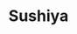 ---
layout: place
title: "Sushiya"
permalink: /new-mexico/albuquerque/sushiya.html
stateAbbr: NM
stateName: New Mexico
cityName: Albuquerque
place_id: ChIJi7j6wB6gGIcReRy704cE-mg
photos:
  - name: >-
      places/ChIJi7j6wB6gGIcReRy704cE-mg/photos/AeeoHcI77Yc4iHj0s10vbscGGLqwbw4JOdqfvrNjMdMfafx6v3geI6JUVINm5cNTP6ufbDw09EHh4A1VLNHewC-JBmktEu5did6iWu04LPKbOfPqS6xr6RB5BDF6zjdCVxSO0UEZCFLGEmW5tBet4_8TJR-PT8Nzr7rggEbuiuGnIlNMBIasGs9BR_1Fa8TUwUflnLx2ONqqgIAd9gLtrRbZ5iszZm6kD6Ts3cE1XDAK6r4om8xUU6BXstZWe5vdFNRGWYYD5uYM3i4bV8WKB2ShWjc4MtHzSg5Eac9iUKanXDXMYjgcMCki3EdwvY2Fzkl_5nPWspwVv1yvA53mX1EkGqaANzqvE9m-C1hBZFtvMvhJzGPdZ5c_SerSVJIGynyR8UbnXb8_KDBjOeM_hCu9RVq5HuIdDrWOVoMGgUFtGImLQt4
    widthPx: 4800
    heightPx: 2700
    authorAttributions:
      - displayName: Trey White
        uri: https://maps.google.com/maps/contrib/108448372529671106606
        photoUri: >-
          https://lh3.googleusercontent.com/a-/ALV-UjUQ3_CplkCKRglxhWBjprKuiw7oQoVNsXwzL8BBgDDIyspbMdl5=s100-p-k-no-mo
    flagContentUri: >-
      https://www.google.com/local/imagery/report/?cb_client=maps_api_places.places_api&image_key=!1e10!2sCIHM0ogKEICAgICE87GwlQE&hl=en-US
    googleMapsUri: >-
      https://www.google.com/maps/place//data=!3m4!1e2!3m2!1sCIHM0ogKEICAgICE87GwlQE!2e10!4m2!3m1!1s0x8718a01ec0fab88b:0x68fa0487d3bb1c79
  - name: >-
      places/ChIJi7j6wB6gGIcReRy704cE-mg/photos/AeeoHcKdn2SBRTXfrb4mRPRk6pKza8Nqc4YWZ-E6XMG70jV2oXbT87q-P7-yUq1dkEvNCbvUCHCP4KnVN94NRuJZX1QoBN8OV2SUE9-Q6Seyf761PNGGwoz_4yr-1YciWCwykdojj5rqMjXkMT1PiGftviox6KqcR_cKCu_mPK0Xqd1urs_uK1gLtiHNCnU4zbDHufxC2vmJP3sdrEKqpCKDABFDd2feNDsQjZinQK_tZo6F0_wPp-3_XhR1q0M0KPwF-Qv2Rad8oMNT9j0Bl-oa5YyS34dTklrx1t8Uzvw3AWjt--pEHSzlx2Yu9rY1aIJN7DZCi5J224vCrUOCEV1PgUAc7CLPVt0b3buB9U34YstT6KBaxe0Zm5ogpvdoYmfhuYLv35_SLVnJOzjZWLOfPNaNoNCNOF3HxMmhTZA0WJGCjiv6
    widthPx: 4800
    heightPx: 3200
    authorAttributions:
      - displayName: Paul-Baptiste Baca
        uri: https://maps.google.com/maps/contrib/115870126696259475982
        photoUri: >-
          https://lh3.googleusercontent.com/a-/ALV-UjXin6EcOMJ5NYTdDrr0X5Jvfr8d5puq3U58MrUq2YX5o1eMJpAFYA=s100-p-k-no-mo
    flagContentUri: >-
      https://www.google.com/local/imagery/report/?cb_client=maps_api_places.places_api&image_key=!1e10!2sCIHM0ogKEICAgIDE8_Gt0QE&hl=en-US
    googleMapsUri: >-
      https://www.google.com/maps/place//data=!3m4!1e2!3m2!1sCIHM0ogKEICAgIDE8_Gt0QE!2e10!4m2!3m1!1s0x8718a01ec0fab88b:0x68fa0487d3bb1c79
  - name: >-
      places/ChIJi7j6wB6gGIcReRy704cE-mg/photos/AeeoHcJ0BlAOaxHeP_6YhR0aR569X8dPDxU1iNmguF_q1On4ecjIS9FbvOg3Mu8-xXAYV2elocbtWHVJhFVnPd1_8XrkgOUXAL4WkrGxPFxjSo9D3R7FwvRwv5PZ2AefOS3GUxA7-UQTY2pPqj8REggLLYjf4EbCOrcIg32zKYhWTine4KbWIylrEsKLHmYvhY9QL_pQbxymVS9vz-DVhb2PoNWHzFPtszpAuTP2YkAcTK83dXJnxKR2x0eiwrf93K2x3oABeXH5xDg2GHm-pDI-sQifR5nb_R3wjgznS9h99DQVbJwmtn66UobMNdMhblcSYlUICyKJzY-t0fuNcJuUNGgLvdECczSycQVXuSQeu6ClQ1_NMUt2tYdza9b3Tn19HvRQFg0J6aX91Mw-W1RrA0FN6XwMykaf_iVfFAtB7pIGyWi2
    widthPx: 1920
    heightPx: 2560
    authorAttributions:
      - displayName: Tom N.
        uri: https://maps.google.com/maps/contrib/102037586657341844592
        photoUri: >-
          https://lh3.googleusercontent.com/a-/ALV-UjW5H-Y_EmjG3NS6pcCgN3VPbZCv_CoRrlWn5Bs1hn0VaO78B-78=s100-p-k-no-mo
    flagContentUri: >-
      https://www.google.com/local/imagery/report/?cb_client=maps_api_places.places_api&image_key=!1e10!2sCIHM0ogKEICAgICb6ebrtAE&hl=en-US
    googleMapsUri: >-
      https://www.google.com/maps/place//data=!3m4!1e2!3m2!1sCIHM0ogKEICAgICb6ebrtAE!2e10!4m2!3m1!1s0x8718a01ec0fab88b:0x68fa0487d3bb1c79
  - name: >-
      places/ChIJi7j6wB6gGIcReRy704cE-mg/photos/AeeoHcJ8ek5id80cH7itGzkARhCZW1fHc41mGG0uc82bJi7hTzyVlVw8G6ctgWMY0kYqmT_hXwsybsrXmJv8DGJWcLHB2KO4Qpuh_OyUgA9uaus6VAWMut9LyyupTU9Fwp-FQOQ9m_vXu35AVQCW8LnkAophTUfRp_juSvBgqfemFTGUbDC-TDcimXh8Kz5X0O4cWvfqMx5KqpvEMOMQxDNlF_TxkyboOpEJyC28R-kL7f94Y9WAa4nAsZRyWNLT-LIpoGBOhaFgjprnm87YQ8G7Gm2-uT8X7IsD5fM_toWSM4XRel0hDr8wMFG7H4o_wO_JWmuudFuaxdfooIaGqmGkSzgXbvzLivwzQPIPzHESvGo4NeDRRJ1_46raH-MhXHh_2OAoQLee1_1kVCkr89aVlgVsXj9nJIjf8PibCnNjV3hHBsgK
    widthPx: 4032
    heightPx: 3024
    authorAttributions:
      - displayName: M Rose
        uri: https://maps.google.com/maps/contrib/108188819837993421917
        photoUri: >-
          https://lh3.googleusercontent.com/a-/ALV-UjVF8uJ-R_3F7BoLf9qteUx0h_lAwkj5rPB_qEoAoa5QLAXRgGoX=s100-p-k-no-mo
    flagContentUri: >-
      https://www.google.com/local/imagery/report/?cb_client=maps_api_places.places_api&image_key=!1e10!2sCIHM0ogKEICAgICLoYGhtgE&hl=en-US
    googleMapsUri: >-
      https://www.google.com/maps/place//data=!3m4!1e2!3m2!1sCIHM0ogKEICAgICLoYGhtgE!2e10!4m2!3m1!1s0x8718a01ec0fab88b:0x68fa0487d3bb1c79
  - name: >-
      places/ChIJi7j6wB6gGIcReRy704cE-mg/photos/AeeoHcLn1bcCpC3Mr0VrnHpc_AhbvCNsvuh7WrrLy-vSUmWUx6Hka1eZB7a9Q-8Sy-QEGoSKji6I2vEEUrX3_dUl3WZ8YkK_-uRajWIH-9xy86H22EfJuzghRmBx_OzOpmt76kdbbXqpDrUQKlNk1mPShhbJh5GDavpzeW9clGDtVZqzx0f4G8QTkkkDGC5M0iLI1yHh367bs1p4uOEf0-TnB0FUSAF0tZlKDNFqufxwOi9jQZSCdDbHC5zY-6WTC1ABzQNYbmuJfxpEWU_wOALcOl-2bsjgrAAlpfVreCyXQOxMkcQsA8jyAkQ5wOz2XRp7sm_ColU5cZOEjAD1LypxopXOr6OASFxgBbUu46dCHYZYUq9RhAWVTTpl5xE8v3nDUnR7j8Ix2EoDgpz8w-IH3nt7z2_ISCIVZmMLLnFy8t0z_g
    widthPx: 3000
    heightPx: 4000
    authorAttributions:
      - displayName: Jaselle Romero
        uri: https://maps.google.com/maps/contrib/102459807650005497777
        photoUri: >-
          https://lh3.googleusercontent.com/a-/ALV-UjUprQD3MHuW2es-O-btHmHfxJuomhW-epS8SDv1RsMCB2ALNshk=s100-p-k-no-mo
    flagContentUri: >-
      https://www.google.com/local/imagery/report/?cb_client=maps_api_places.places_api&image_key=!1e10!2sCIHM0ogKEICAgIDRjdPlXA&hl=en-US
    googleMapsUri: >-
      https://www.google.com/maps/place//data=!3m4!1e2!3m2!1sCIHM0ogKEICAgIDRjdPlXA!2e10!4m2!3m1!1s0x8718a01ec0fab88b:0x68fa0487d3bb1c79
  - name: >-
      places/ChIJi7j6wB6gGIcReRy704cE-mg/photos/AeeoHcI5VWMVjRWHOHVQUV5-1ZmiZu9tGfZE71WGzkx_RG__77XUYG1ulHEVT6IacBkXvuhx7AZhfb9U38jjdWvVoiqUnuwVW2nxhuN5U9K9Sq0Ya6vnXlAdf5J7pJSQgSQp3Y8dccNs2099K7mtIpg55kf42MGEtxj2Nab59sZXwmcjJs81zVl8pNY8QQZIN5FeksDd6j44BwMVcermGMD7KxSIhMVgh6lz-0a0SQ2qhFW3S2cGs6ivy8iaT3qD7YfaFMej8BR5rvikBatdttflHzDqAWejv5bYvyhNKrwLaCKKqCsL2vbd9rMYSed1GbRKW-NZiyprOnfvU4PxAwfdsuqH0Vr8AhMXQ7TWmLOehi62Ek_yP7NECWbDIYVgtJxwEZK603f2iM39ghqhKmYLvBBGs9Ezpp3eSkwyxfhB2J0
    widthPx: 4032
    heightPx: 3024
    authorAttributions:
      - displayName: J Pokakaa
        uri: https://maps.google.com/maps/contrib/113274768732924752758
        photoUri: >-
          https://lh3.googleusercontent.com/a-/ALV-UjX_X3ysv7JdOcW2dLwlgP7TUwIPvJHIKa4im8YjASwUsQLMXnPsng=s100-p-k-no-mo
    flagContentUri: >-
      https://www.google.com/local/imagery/report/?cb_client=maps_api_places.places_api&image_key=!1e10!2sCIHM0ogKEICAgID-lL2PVw&hl=en-US
    googleMapsUri: >-
      https://www.google.com/maps/place//data=!3m4!1e2!3m2!1sCIHM0ogKEICAgID-lL2PVw!2e10!4m2!3m1!1s0x8718a01ec0fab88b:0x68fa0487d3bb1c79
  - name: >-
      places/ChIJi7j6wB6gGIcReRy704cE-mg/photos/AeeoHcJNU0FJLHw90j3Xpjprm30vfwTnmkxf3D6HpZx1HFJ2zE_dNqDKq_H5wLHqqPs75cQY_aFQQRoPlkbvuQQi5fGp_2gQheGFyk3MSE39retcJza3lb3RBtxb4740fph4xDmUlaYmK4lq9EQZvQ5fwfHkooNjf9Ac538FHwWEd1z4NEYsWEZtYLKJ4RwRIWV5vQWjMZtOXgiegCtra2gS9QmgyCrcSQe5_h4Zb1QDzAe86ISNjB8P66mexYCklPV7MuMZ-ucr0gxAPvAtUjrkzc4PmV99oVZ0GEMhjdtx7b-PfxaKNKNbxLs5niV_upawXulmtAjH1wTbXhST6LD36_rIXma-lN_LVBXPwfx26m3pteCcHS5xLJjrlyh2eGJKNdYTbb8czSetM-RnGO3SG5urW20HjQ5h976D5vZhnd5_3Mk
    widthPx: 4032
    heightPx: 3024
    authorAttributions:
      - displayName: Trey White
        uri: https://maps.google.com/maps/contrib/108448372529671106606
        photoUri: >-
          https://lh3.googleusercontent.com/a-/ALV-UjUQ3_CplkCKRglxhWBjprKuiw7oQoVNsXwzL8BBgDDIyspbMdl5=s100-p-k-no-mo
    flagContentUri: >-
      https://www.google.com/local/imagery/report/?cb_client=maps_api_places.places_api&image_key=!1e10!2sCIHM0ogKEICAgICE_M6ltgE&hl=en-US
    googleMapsUri: >-
      https://www.google.com/maps/place//data=!3m4!1e2!3m2!1sCIHM0ogKEICAgICE_M6ltgE!2e10!4m2!3m1!1s0x8718a01ec0fab88b:0x68fa0487d3bb1c79
  - name: >-
      places/ChIJi7j6wB6gGIcReRy704cE-mg/photos/AeeoHcJVvlRN4vHR0lNM69NEtjXDcPaC91VDyMZMPN9LeRF6fE-FZoes7d8FmBGt-gwP_Il-NMZrC4kIHGOss9ypRDmi185-Gr_BqIDagB-uL3hdqtZDh0N-w1Vate3XTo9NabAwGmoUSSLIdkXFXcgTS0C1qRoD_D6UIHjzXM1TXuZvPleOPTjlyu4xnih0IxSfbzQOBNEXEWahUJzPWYB6JymTqMjKuzxZ2N_MeCSpLxz6CYeyCSjRbGonArr4CnWCEs0UcDDQ6Q293F9MxjPKu0FoXeIakib23U0sCl_l9nL4IOD9j_0PxLWScmcxbzpaNa_nn4ctA8AO286dyNPibq7W9Cvfyty6qhi60WuzHYnR3ZqsJpUp7I5jnngyxGIc-lv4SZ9478XZ6gt8ilu9tsbL-H4TbGbyvYAwM6acxWTjtQ
    widthPx: 3024
    heightPx: 4032
    authorAttributions:
      - displayName: J Pokakaa
        uri: https://maps.google.com/maps/contrib/113274768732924752758
        photoUri: >-
          https://lh3.googleusercontent.com/a-/ALV-UjX_X3ysv7JdOcW2dLwlgP7TUwIPvJHIKa4im8YjASwUsQLMXnPsng=s100-p-k-no-mo
    flagContentUri: >-
      https://www.google.com/local/imagery/report/?cb_client=maps_api_places.places_api&image_key=!1e10!2sCIHM0ogKEICAgIDBy-GtSA&hl=en-US
    googleMapsUri: >-
      https://www.google.com/maps/place//data=!3m4!1e2!3m2!1sCIHM0ogKEICAgIDBy-GtSA!2e10!4m2!3m1!1s0x8718a01ec0fab88b:0x68fa0487d3bb1c79
  - name: >-
      places/ChIJi7j6wB6gGIcReRy704cE-mg/photos/AeeoHcIft2h3UbTwrPnvSfcrCkc5uchFFwg4AZB4QG-sPdAqP_NuYbOkYMlioqOCsSwQi4SP-p70wuoIupCm2nxGQYloyFCU7OFayA1BRUjS4ouNa7Ti4QFEhI52bbN3y9YWU2jedfFOMBBtR_8miqRIW-7UWijEzY4qg0GWtcGWWPXoH-8_rx5JeyHFTM-RqFfGFuflLuL7ZKTHb-MVlSjBC59pYTxcPZsVmndVUyZJKUdPe5AemKQlLYUOaEk9LkA6_cXv5aPEK4h2eWZoldPDZXVa2O9e_Z6Ro8kVwI7AuCJvOexvyV-AMFylqDM3au73HW38oIEmrfHjuPDw5nNcnwxNXiK8AnH3tLrBs5hMSyD9BYwkN-twQwhbVvSjK8OMOOu8pDVNImH9_mds5EpEDL-up10B4B61m8VoZbS7TtaDRg
    widthPx: 3024
    heightPx: 4032
    authorAttributions:
      - displayName: J Pokakaa
        uri: https://maps.google.com/maps/contrib/113274768732924752758
        photoUri: >-
          https://lh3.googleusercontent.com/a-/ALV-UjX_X3ysv7JdOcW2dLwlgP7TUwIPvJHIKa4im8YjASwUsQLMXnPsng=s100-p-k-no-mo
    flagContentUri: >-
      https://www.google.com/local/imagery/report/?cb_client=maps_api_places.places_api&image_key=!1e10!2sCIHM0ogKEICAgID-lIPRYQ&hl=en-US
    googleMapsUri: >-
      https://www.google.com/maps/place//data=!3m4!1e2!3m2!1sCIHM0ogKEICAgID-lIPRYQ!2e10!4m2!3m1!1s0x8718a01ec0fab88b:0x68fa0487d3bb1c79
  - name: >-
      places/ChIJi7j6wB6gGIcReRy704cE-mg/photos/AeeoHcKipEiwPdovwnXwc0WITMw67XvShMk01M7X6DxjlqT2zw5NtAcWWnTG9rk5TnAVrF5zB_ClS2LuY-rLO5H32H-BVnvUR_FCz9Wp-Dwbw9y5gR2dvyNFCx22tMbIU5Sh07z0KuTu5grT4acpHCIAUr8NIRz3dAON9bEoPnzYy21Dig6XVNCNoz1DQ3qVXs2N8CqrMU17aPZm2DFFK0Qt_qHmTOZzlQN7YoVYhHTZUEgYwWboMWrqg9rAD2E1_AnFj-jvEYjTjUb4EmTD3A_nCRaOyh-vvKnYhZO8Bs93pcusydlQZX9JQI7w3x-lpCnFoXmqKRpLCTtN50mxHkryHH6q9INwZX4LA2O94LbBkuCWyK5aVrAAKp3lCE11TlxcoLmUMDTL_dRb1GgsXMc-sTjx9c6p4NX23aZScSyF6yGOxnAR
    widthPx: 4032
    heightPx: 2268
    authorAttributions:
      - displayName: Shanna Jarrett
        uri: https://maps.google.com/maps/contrib/100502439517214071048
        photoUri: >-
          https://lh3.googleusercontent.com/a-/ALV-UjUB5bu1G1WU-Zk1SSAjae50dOanILOYEzUJjid28CQIhwRUM3dPzw=s100-p-k-no-mo
    flagContentUri: >-
      https://www.google.com/local/imagery/report/?cb_client=maps_api_places.places_api&image_key=!1e10!2sCIHM0ogKEICAgID9mvPHogE&hl=en-US
    googleMapsUri: >-
      https://www.google.com/maps/place//data=!3m4!1e2!3m2!1sCIHM0ogKEICAgID9mvPHogE!2e10!4m2!3m1!1s0x8718a01ec0fab88b:0x68fa0487d3bb1c79
address: 2906 Juan Tabo Blvd NE, Albuquerque, NM 87112, USA
street: 2906 Juan Tabo Blvd NE
city: Albuquerque
state: NM
zip: '87112'
country: USA
neighborhood: Enchanted Park
latitude: '35.114836'
longitude: '-106.514014'
accessibility_options:
  wheelchairAccessibleParking: true
  wheelchairAccessibleEntrance: true
  wheelchairAccessibleRestroom: true
  wheelchairAccessibleSeating: true
business_status: OPERATIONAL
name: Sushiya
google_maps_links:
  directionsUri: >-
    https://www.google.com/maps/dir//''/data=!4m7!4m6!1m1!4e2!1m2!1m1!1s0x8718a01ec0fab88b:0x68fa0487d3bb1c79!3e0
  placeUri: https://maps.google.com/?cid=7564363505541520505
  writeAReviewUri: >-
    https://www.google.com/maps/place//data=!4m3!3m2!1s0x8718a01ec0fab88b:0x68fa0487d3bb1c79!12e1
  reviewsUri: >-
    https://www.google.com/maps/place//data=!4m4!3m3!1s0x8718a01ec0fab88b:0x68fa0487d3bb1c79!9m1!1b1
  photosUri: >-
    https://www.google.com/maps/place//data=!4m3!3m2!1s0x8718a01ec0fab88b:0x68fa0487d3bb1c79!10e5
primary_type: Japanese Restaurant
opening_hours:
  regular: null
  current: null
secondary_opening_hours:
  regular:
    weekdayDescriptions: null
    type: null
  current:
    weekdayDescriptions: null
    type: null
phone: (505) 275-4777
price_level: PRICE_LEVEL_MODERATE
price_range: $10 &ndash; $20
rating: '4.5'
rating_count: 554
website: https://www.sushiyanm.com/
description: null
reviews: null
parking_options: null
payment_options: null
allow_dogs: null
curbside_pickup: null
delivery: null
dine_in: null
good_for_children: null
good_for_groups: null
good_for_sports: null
live_music: null
menu_for_children: null
outdoor_seating: null
reservable: null
restroom: null
serves_beer: null
serves_breakfast: null
serves_brunch: null
serves_cocktails: null
serves_coffee: null
serves_dinner: null
serves_dessert: null
serves_lunch: null
serves_vegetarian_food: null
serves_wine: null
takeout: null

---